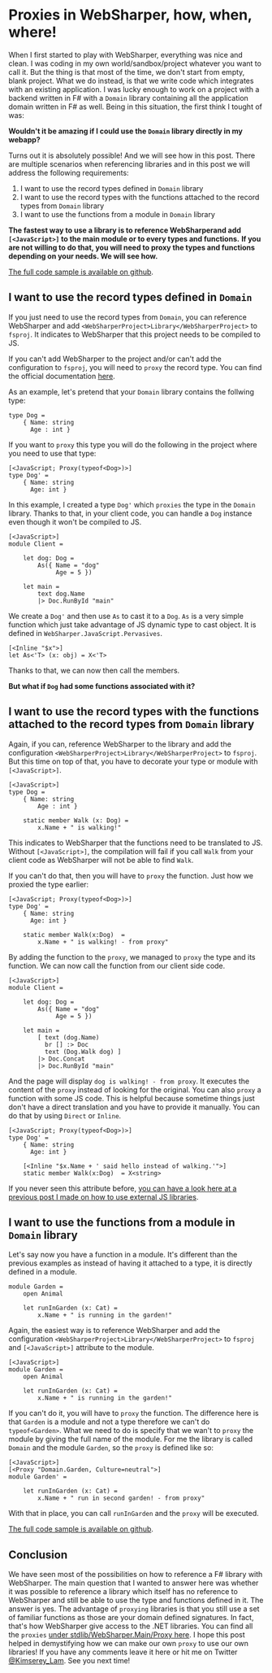 # Proxies in WebSharper, how, when, where!

When I first started to play with WebSharper, everything was nice and clean.
I was coding in my own world/sandbox/project whatever you want to call it.
But the thing is that most of the time, we don't start from empty, blank project.
What we do instead, is that we write code which integrates with an existing application.
I was lucky enough to work on a project with a backend written in F# with a `Domain` library containing all the application domain written in F# as well.
Being in this situation, the first think I tought of was:

__Wouldn't it be amazing if I could use the `Domain` library directly in my webapp?__

Turns out it is absolutely possible! And we will see how in this post.
There are multiple scenarios when referencing libraries and in this post we will address the following requirements:
 1. I want to use the record types defined in `Domain` library
 2. I want to use the record types with the functions attached to the record types from `Domain` library
 3. I want to use the functions from a module in `Domain` library

__The fastest way to use a library is to reference WebSharperand add `[<JavaScript>]` to the main module or to every types and functions.__
__If you are not willing to do that, you will need to proxy the types and functions depending on your needs. We will see how.__

[The full code sample is available on github](https://github.com/Kimserey/WsProxyExample).

## I want to use the record types defined in `Domain`

If you just need to use the record types from `Domain`, you can reference WebSharper and add `<WebSharperProject>Library</WebSharperProject>` to `fsproj`.
It indicates to WebSharper that this project needs to be compiled to JS.

If you can't add WebSharper to the project and/or can't add the configuration to `fsproj`, you will need to `proxy` the record type.
You can find the official documentation [here](https://github.com/intellifactory/websharper/blob/master/docs/Proxies.md).

As an example, let's pretend that your `Domain` library contains the follwing type:
```
type Dog =
    { Name: string
      Age : int }
```

If you want to `proxy` this type you will do the following in the project where you need to use that type:
```
[<JavaScript; Proxy(typeof<Dog>)>]
type Dog' =
    { Name: string
      Age: int }
```

In this example, I created a type `Dog'` which `proxies` the type in the `Domain` library.
Thanks to that, in your client code, you can handle a `Dog` instance even though it won't be compiled to JS.

```
[<JavaScript>]
module Client =  

    let dog: Dog =
        As({ Name = "dog"
             Age = 5 })
    
    let main =
        text dog.Name
        |> Doc.RunById "main"
```
We create a `Dog'` and then use `As` to cast it to a `Dog`. 
`As` is a very simple function which just take advantage of JS dynamic type to cast object. It is defined in `WebSharper.JavaScript.Pervasives`.
```
[<Inline "$x">]
let As<'T> (x: obj) = X<'T>
```
Thanks to that, we can now then call the members. 

__But what if `Dog` had some functions associated with it?__

## I want to use the record types with the functions attached to the record types from `Domain` library

Again, if you can, reference WebSharper to the library and add the configuration `<WebSharperProject>Library</WebSharperProject>` to `fsproj`.
But this time on top of that, you have to decorate your type or module with `[<JavaScript>]`.
```
[<JavaScript>]
type Dog =
    { Name: string
        Age : int }

    static member Walk (x: Dog) =
        x.Name + " is walking!"
```
This indicates to WebSharper that the functions need to be translated to JS. 
Without `[<JavaScript>]`, the compilation will fail if you call `Walk` from your client code as WebSharper will not be able to find `Walk`.

If you can't do that, then you will have to `proxy` the function. Just how we proxied the type earlier:
```
[<JavaScript; Proxy(typeof<Dog>)>]
type Dog' =
    { Name: string
      Age: int }

    static member Walk(x:Dog)  =
        x.Name + " is walking! - from proxy"
```
By adding the function to the `proxy`, we managed to `proxy` the type and its function.
We can now call the function from our client side code.

```
[<JavaScript>]
module Client =  

    let dog: Dog =
        As({ Name = "dog"
             Age = 5 })
             
    let main =
        [ text (dog.Name)
          br [] :> Doc
          text (Dog.Walk dog) ]
        |> Doc.Concat
        |> Doc.RunById "main"
```

And the page will display `dog is walking! - from proxy`. It executes the content of the `proxy` instead of looking for the original.
You can also `proxy` a function with some JS code.
This is helpful because sometime things just don't have a direct translation and you have to provide it manually.
You can do that by using `Direct` or `Inline`.
```
[<JavaScript; Proxy(typeof<Dog>)>]
type Dog' =
    { Name: string
      Age: int }

    [<Inline "$x.Name + ' said hello instead of walking.'">]
    static member Walk(x:Dog)  = X<string>
```

If you never seen this attribute before, [you can have a look here at a previous post I made on how to use external JS libraries](http://kimsereyblog.blogspot.co.uk/2016/01/external-js-library-with-websharper-in-f.html).

## I want to use the functions from a module in `Domain` library

Let's say now you have a function in a module. It's different than the previous examples as instead of having it attached to a type, it is directly defined in a module.
```
module Garden =
    open Animal

    let runInGarden (x: Cat) =
        x.Name + " is running in the garden!"
```
Again, the easiest way is to reference WebSharper and add the configuration `<WebSharperProject>Library</WebSharperProject>` to `fsproj` and `[<JavaScript>]` attribute to the module.

```
[<JavaScript>]
module Garden =
    open Animal

    let runInGarden (x: Cat) =
        x.Name + " is running in the garden!"
```

If you can't do it, you will have to `proxy` the function. The difference here is that `Garden` is a module and not a type therefore we can't do `typeof<Garden>`.
What we need to do is specify that we wan't to `proxy` the module by giving the full name of the module. 
For me the library is called `Domain` and the module `Garden`, so the `proxy` is defined like so:

```
[<JavaScript>]        
[<Proxy "Domain.Garden, Culture=neutral">]
module Garden' =

    let runInGarden (x: Cat) =
        x.Name + " run in second garden! - from proxy"
```

With that in place, you can call `runInGarden` and the `proxy` will be executed.

[The full code sample is available on github](https://github.com/Kimserey/WsProxyExample).

## Conclusion

We have seen most of the possibilities on how to reference a F# library with WebSharper.
The main question that I wanted to answer here was whether it was possible to reference a library which itself has no reference to WebSharper and still be able
to use the type and functions defined in it. The answer is yes.
The advantage of `proxying` libraries is that you still use a set of familiar functions as those are your domain defined signatures.
In fact, that's how WebSharper give access to the .NET libraries. You can find all the `proxies` [under stdlib/WebSharper.Main/Proxy here](https://github.com/intellifactory/websharper/tree/5c884e97fd3dba1102c10a85b171f672d0b3f637/src/stdlib/WebSharper.Main/Proxy).
I hope this post helped in demystifying how we can make our own `proxy` to use our own libraries! If you have any comments leave it here or hit me on Twitter [@Kimserey_Lam](https://twitter.com/Kimserey_Lam). See you next time!
